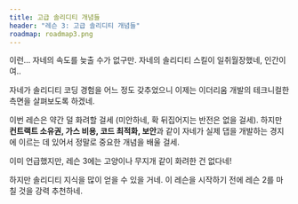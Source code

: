 ```yaml
---
title: 고급 솔리디티 개념들
header: "레슨 3: 고급 솔리디티 개념들"
roadmap: roadmap3.png
---
```


이런... 자네의 속도를 늦출 수가 없구만. 자네의 솔리디티 스킬이 일취월장했네, 인간이여.. 

자네가 솔리디티 코딩 경험을 어느 정도 갖추었으니 이제는 이더리움 개발의 테크니컬한 측면을 살펴보도록 하겠네.

이번 레슨은 약간 덜 화려할 걸세 (미안하네, 확 뒤집어지는 반전은 없을 걸세). 하지만 **컨트랙트 소유권, 가스 비용, 코드 최적화, 보안**과 같이 자네가 실제 댑을 개발하는 경지에 이르는 데 있어서 정말로 중요한 개념을 배울 걸세.  

이미 언급했지만, 레슨 3에는 고양이나 무지개 같이 화려한 건 없다네! 

하지만 솔리디티 지식을 많이 얻을 수 있을 거네. 이 레슨을 시작하기 전에 레슨 2를 마칠 것을 강력 추천하네. 

